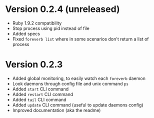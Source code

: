 # Version 0.2.4 (unreleased)

* Ruby 1.9.2 compatibility
* Stop process using pid instead of file
* Added specs
* Fixed `foreverb list` where in some scenarios don't return a list of process

# Version 0.2.3

* Added global monitoring, to easily watch each `foreverb` daemon
* Look daemons through config file and unix command `ps`
* Added `start` CLI command
* Added `restart` CLI command
* Added `tail` CLI command
* Added `update` CLI command (useful to update daemons config)
* Improved documentation (aka the readme)